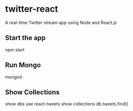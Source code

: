 # twitter-react
A real-time Twitter stream app using Node and React.js 

## Start the app
npm start

## Run Mongo
mongod 

## Show Collections
show dbs
use react-tweets
show collections
db.tweets.find()


